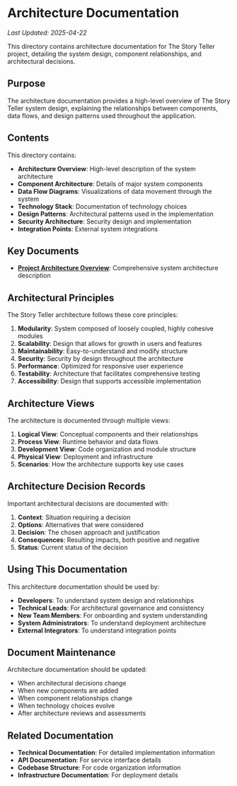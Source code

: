 # Architecture Documentation

*Last Updated: 2025-04-22*

This directory contains architecture documentation for The Story Teller project, detailing the system design, component relationships, and architectural decisions.

## Purpose

The architecture documentation provides a high-level overview of The Story Teller system design, explaining the relationships between components, data flows, and design patterns used throughout the application.

## Contents

This directory contains:

- **Architecture Overview**: High-level description of the system architecture
- **Component Architecture**: Details of major system components
- **Data Flow Diagrams**: Visualizations of data movement through the system
- **Technology Stack**: Documentation of technology choices
- **Design Patterns**: Architectural patterns used in the implementation
- **Security Architecture**: Security design and implementation
- **Integration Points**: External system integrations

## Key Documents

- [**Project Architecture Overview**](./project-architecture-overview.md): Comprehensive system architecture description

## Architectural Principles

The Story Teller architecture follows these core principles:

1. **Modularity**: System composed of loosely coupled, highly cohesive modules
2. **Scalability**: Design that allows for growth in users and features
3. **Maintainability**: Easy-to-understand and modify structure
4. **Security**: Security by design throughout the architecture
5. **Performance**: Optimized for responsive user experience
6. **Testability**: Architecture that facilitates comprehensive testing
7. **Accessibility**: Design that supports accessible implementation

## Architecture Views

The architecture is documented through multiple views:

1. **Logical View**: Conceptual components and their relationships
2. **Process View**: Runtime behavior and data flows
3. **Development View**: Code organization and module structure
4. **Physical View**: Deployment and infrastructure
5. **Scenarios**: How the architecture supports key use cases

## Architecture Decision Records

Important architectural decisions are documented with:

1. **Context**: Situation requiring a decision
2. **Options**: Alternatives that were considered
3. **Decision**: The chosen approach and justification
4. **Consequences**: Resulting impacts, both positive and negative
5. **Status**: Current status of the decision

## Using This Documentation

This architecture documentation should be used by:

- **Developers**: To understand system design and relationships
- **Technical Leads**: For architectural governance and consistency
- **New Team Members**: For onboarding and system understanding
- **System Administrators**: To understand deployment architecture
- **External Integrators**: To understand integration points

## Document Maintenance

Architecture documentation should be updated:

- When architectural decisions change
- When new components are added
- When component relationships change
- When technology choices evolve
- After architecture reviews and assessments

## Related Documentation

- **Technical Documentation**: For detailed implementation information
- **API Documentation**: For service interface details
- **Codebase Structure**: For code organization information
- **Infrastructure Documentation**: For deployment details